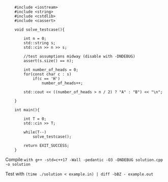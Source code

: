 ```
    #include <iostream>
    #include <string>
    #include <cstdlib>
    #include <cassert>

    void solve_testcase(){

        int n = 0;
        std::string s;
        std::cin >> n >> s;

        //test assumptions midway (disable with -DNDEBUG)
        assert(s.size() == n);

        int number_of_heads = 0;
        for(const char c : s)
            if(c == 'H')
                number_of_heads++;

        std::cout << ((number_of_heads > n / 2) ? "A" : "B") << "\n";

    }

    int main(){

        int T = 0;
        std::cin >> T;

        while(T--)
            solve_testcase();

        return EXIT_SUCCESS;
    }
```

Compile `with g++ -std=c++17 -Wall -pedantic -O3 -DNDEBUG solution.cpp -o solution` 

Test with `(time ./solution < example.in) | diff -bBZ - example.out`

